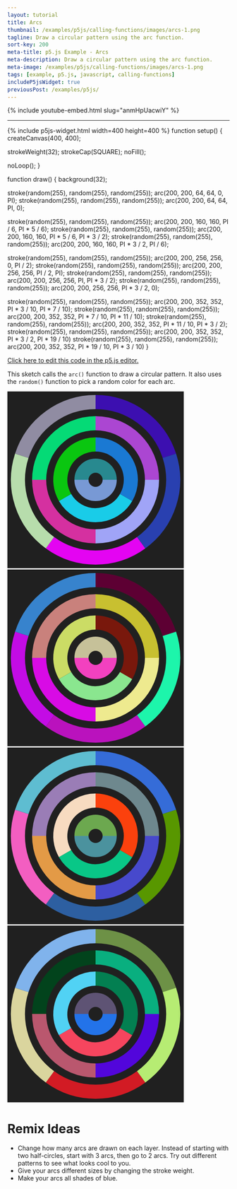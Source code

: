 ```yaml
---
layout: tutorial
title: Arcs
thumbnail: /examples/p5js/calling-functions/images/arcs-1.png
tagline: Draw a circular pattern using the arc function.
sort-key: 200
meta-title: p5.js Example - Arcs
meta-description: Draw a circular pattern using the arc function.
meta-image: /examples/p5js/calling-functions/images/arcs-1.png
tags: [example, p5.js, javascript, calling-functions]
includeP5jsWidget: true
previousPost: /examples/p5js/
---
```


{% include youtube-embed.html slug="anmHpUacwiY" %}

---

{% include p5js-widget.html width=400 height=400 %}
function setup() {
  createCanvas(400, 400);

  strokeWeight(32);
  strokeCap(SQUARE);
  noFill();
  
  noLoop();
}

function draw() {
  background(32);
  
  stroke(random(255), random(255), random(255));
  arc(200, 200, 64, 64, 0, PI);
  stroke(random(255), random(255), random(255));
  arc(200, 200, 64, 64, PI, 0);
  
  stroke(random(255), random(255), random(255));
  arc(200, 200, 160, 160, PI / 6, PI * 5 / 6);
  stroke(random(255), random(255), random(255));
  arc(200, 200, 160, 160, PI * 5 / 6, PI * 3 / 2);
  stroke(random(255), random(255), random(255));
  arc(200, 200, 160, 160, PI * 3 / 2, PI / 6);
  
  stroke(random(255), random(255), random(255));
  arc(200, 200, 256, 256, 0, PI / 2);
  stroke(random(255), random(255), random(255));
  arc(200, 200, 256, 256, PI / 2, PI);
  stroke(random(255), random(255), random(255));
  arc(200, 200, 256, 256, PI, PI * 3 / 2);
  stroke(random(255), random(255), random(255));
  arc(200, 200, 256, 256, PI * 3 / 2, 0);
  
  stroke(random(255), random(255), random(255));
  arc(200, 200, 352, 352, PI * 3 / 10, PI * 7 / 10);
  stroke(random(255), random(255), random(255));
  arc(200, 200, 352, 352, PI * 7 / 10, PI * 11 / 10);
  stroke(random(255), random(255), random(255));
  arc(200, 200, 352, 352, PI * 11 / 10, PI * 3 / 2);
  stroke(random(255), random(255), random(255));
  arc(200, 200, 352, 352, PI * 3 / 2, PI * 19 / 10)
  stroke(random(255), random(255), random(255));
  arc(200, 200, 352, 352, PI * 19 / 10, PI * 3 / 10)
}
</script>

[Click here to edit this code in the p5.js editor.](https://editor.p5js.org/KevinWorkman/sketches/T_x83Y_HU)

This sketch calls the `arc()` function to draw a circular pattern. It also uses the `random()` function to pick a random color for each arc.

![arcs](/examples/p5js/calling-functions/images/arcs-2.png)
![arcs](/examples/p5js/calling-functions/images/arcs-3.png)
![arcs](/examples/p5js/calling-functions/images/arcs-4.png)
![arcs](/examples/p5js/calling-functions/images/arcs-5.png)

# Remix Ideas

- Change how many arcs are drawn on each layer. Instead of starting with two half-circles, start with 3 arcs, then go to 2 arcs. Try out different patterns to see what looks cool to you.
- Give your arcs different sizes by changing the stroke weight.
- Make your arcs all shades of blue.